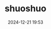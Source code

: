 ---
title: shuoshuo
date: 2024-12-21 19:53
limit:
  type: date
  value: 2024-06-20
top_img: 'https://pic1.imgdb.cn/item/68b2251058cb8da5c86294ff.webp'
cover: https://pic1.imgdb.cn/item/68b2251058cb8da5c86294ff.webp
---